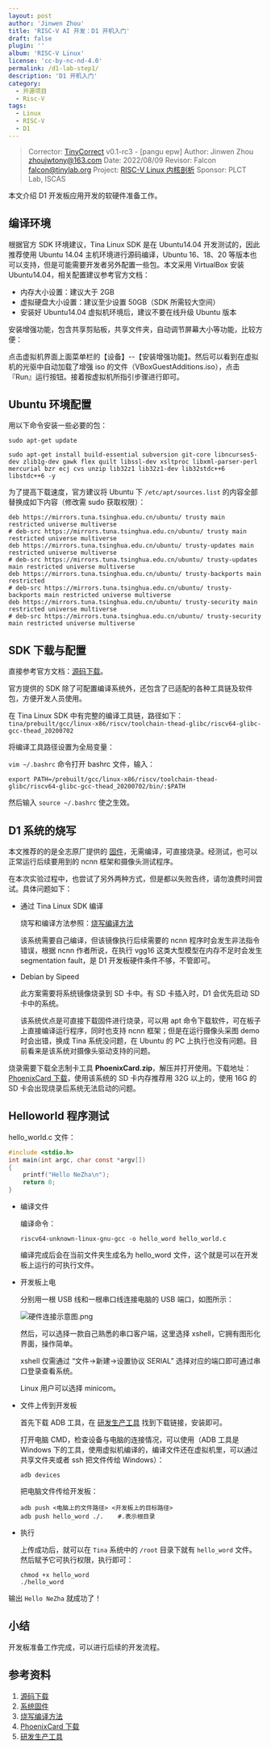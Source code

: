 ```yaml
---
layout: post
author: 'Jinwen Zhou'
title: 'RISC-V AI 开发：D1 开机入门'
draft: false
plugin: ''
album: 'RISC-V Linux'
license: 'cc-by-nc-nd-4.0'
permalink: /d1-lab-step1/
description: 'D1 开机入门'
category:
  - 开源项目
  - Risc-V
tags:
  - Linux
  - RISC-V
  - D1
---
```


> Corrector: [TinyCorrect](https://gitee.com/tinylab/tinycorrect) v0.1-rc3 - [pangu epw]
> Author:  Jinwen Zhou <zhoujwtony@163.com>
> Date:    2022/08/09
> Revisor: Falcon <falcon@tinylab.org>
> Project: [RISC-V Linux 内核剖析](https://gitee.com/tinylab/riscv-linux)
> Sponsor: PLCT Lab, ISCAS


本文介绍 D1 开发板应用开发的软硬件准备工作。

## 编译环境

根据官方 SDK 环境建议，Tina Linux SDK 是在 Ubuntu14.04 开发测试的，因此推荐使用 Ubuntu 14.04 主机环境进行源码编译，Ubuntu 16、18、20 等版本也可以支持，但是可能需要开发者另外配置一些包。本文采用 VirtualBox 安装 Ubuntu14.04，相关配置建议参考官方文档：

- 内存大小设置：建议大于 2GB
- 虚拟硬盘大小设置：建议至少设置 50GB（SDK 所需较大空间）
- 安装好 Ubuntu14.04 虚拟机环境后，建议不要在线升级 Ubuntu 版本

安装增强功能，包含共享剪贴板，共享文件夹，自动调节屏幕大小等功能，比较方便：

点击虚拟机界面上面菜单栏的【设备】--【安装增强功能】。然后可以看到在虚拟机的光驱中自动加载了增强 iso 的文件（VBoxGuestAdditions.iso），点击『Run』运行按钮。接着按虚拟机所指引步骤进行即可。

## Ubuntu 环境配置

用以下命令安装一些必要的包：

```
sudo apt-get update

sudo apt-get install build-essential subversion git-core libncurses5-dev zlib1g-dev gawk flex quilt libssl-dev xsltproc libxml-parser-perl mercurial bzr ecj cvs unzip lib32z1 lib32z1-dev lib32stdc++6 libstdc++6 -y
```

为了提高下载速度，官方建议将 Ubuntu 下 `/etc/apt/sources.list` 的内容全部替换成如下内容（修改需 sudo 获取权限）：

```
deb https://mirrors.tuna.tsinghua.edu.cn/ubuntu/ trusty main restricted universe multiverse
# deb-src https://mirrors.tuna.tsinghua.edu.cn/ubuntu/ trusty main restricted universe multiverse
deb https://mirrors.tuna.tsinghua.edu.cn/ubuntu/ trusty-updates main restricted universe multiverse
# deb-src https://mirrors.tuna.tsinghua.edu.cn/ubuntu/ trusty-updates main restricted universe multiverse
deb https://mirrors.tuna.tsinghua.edu.cn/ubuntu/ trusty-backports main restricted
# deb-src https://mirrors.tuna.tsinghua.edu.cn/ubuntu/ trusty-backports main restricted universe multiverse
deb https://mirrors.tuna.tsinghua.edu.cn/ubuntu/ trusty-security main restricted universe multiverse
# deb-src https://mirrors.tuna.tsinghua.edu.cn/ubuntu/ trusty-security main restricted universe multiverse

```

## SDK 下载与配置

直接参考官方文档：[源码下载][1]。

官方提供的 SDK 除了可配置编译系统外，还包含了已适配的各种工具链及软件包，方便开发人员使用。

在 Tina Linux SDK 中有完整的编译工具链，路径如下：
`tina/prebuilt/gcc/linux-x86/riscv/toolchain-thead-glibc/riscv64-glibc-gcc-thead_20200702`

将编译工具路径设置为全局变量：

`vim ~/.bashrc` 命令打开 bashrc 文件，输入：

```
export PATH=/prebuilt/gcc/linux-x86/riscv/toolchain-thead-glibc/riscv64-glibc-gcc-thead_20200702/bin/:$PATH
```

然后输入 `source ~/.bashrc` 使之生效。

## D1 系统的烧写

本文推荐的的是全志原厂提供的 [固件][2]，无需编译，可直接烧录。经测试，也可以正常运行后续要用到的 ncnn 框架和摄像头测试程序。

在本次实验过程中，也尝试了另外两种方式，但是都以失败告终，请勿浪费时间尝试。具体问题如下：

- 通过 Tina Linux SDK 编译

  烧写和编译方法参照：[烧写编译方法][3]

  该系统需要自己编译，但该镜像执行后续需要的 ncnn 程序时会发生非法指令错误，根据 ncnn 作者所说，在执行 vgg16 这类大型模型在内存不足时会发生 segmentation fault，是 D1 开发板硬件条件不够，不管即可。

- Debian by Sipeed

  此方案需要将系统镜像烧录到 SD 卡中。有 SD 卡插入时，D1 会优先启动 SD 卡中的系统。

  该系统优点是可直接下载固件进行烧录，可以用 apt 命令下载软件，可在板子上直接编译运行程序，同时也支持 ncnn 框架；但是在运行摄像头采图 demo 时会出错，换成 Tina 系统没问题，在 Ubuntu 的 PC 上执行也没有问题。目前看来是该系统对摄像头驱动支持的问题。

烧录需要下载全志制卡工具 **PhoenixCard.zip**，解压并打开使用。下载地址：[PhoenixCard 下载][4]，使用该系统的 SD 卡内存推荐用 32G 以上的，使用 16G 的 SD 卡会出现烧录后系统无法启动的问题。

## Helloworld 程序测试

hello_world.c 文件：

```c
#include <stdio.h>
int main(int argc, char const *argv[])
{
    printf("Hello NeZha\n");
    return 0;
}
```

- 编译文件

  编译命令：

  ```
  riscv64-unknown-linux-gnu-gcc -o hello_word hello_world.c
  ```

  编译完成后会在当前文件夹生成名为 hello_word 文件，这个就是可以在开发板上运行的可执行文件。

- 开发板上电

  分别用一根 USB 线和一根串口线连接电脑的 USB 端口，如图所示：

  ![硬件连接示意图.png](/wp-content/uploads/2022/03/riscv-linux/images/d1-lab/hardware1.png)

  然后，可以选择一款自己熟悉的串口客户端，这里选择 xshell，它拥有图形化界面，操作简单。

  xshell 仅需通过 “文件->新建->设置协议 SERIAL” 选择对应的端口即可通过串口登录查看系统。

  Linux 用户可以选择 minicom。

- 文件上传到开发板

  首先下载 ADB 工具，在 [研发生产工具][5] 找到下载链接，安装即可。

  打开电脑 CMD，检查设备与电脑的连接情况，可以使用（ADB 工具是 Windows 下的工具，使用虚拟机编译的，编译文件还在虚拟机里，可以通过共享文件夹或者 ssh 把文件传给 Windows）：

  ```
  adb devices
  ```

  把电脑文件传给开发板：

  ```
  adb push <电脑上的文件路径> <开发板上的目标路径>
  adb push hello_word ./.    #.表示根目录
  ```

- 执行

  上传成功后，就可以在 `Tina` 系统中的 `/root` 目录下就有 `hello_word` 文件。然后赋予它可执行权限，执行即可：

  ```
  chmod +x hello_word
  ./hello_word
  ```

输出 `Hello NeZha` 就成功了！

## 小结

开发板准备工作完成，可以进行后续的开发流程。

## 参考资料

1. [源码下载][1]
2. [系统固件][2]
3. [烧写编译方法][3]
4. [PhoenixCard 下载][4]
5. [研发生产工具][5]

[1]: https://d1.docs.aw-ol.com/study/study_3getsdk/
[2]: https://d1.docs.aw-ol.com/source/3_getimg/
[3]: https://d1.docs.aw-ol.com/study/study_4compile/
[4]: https://www.aw-ol.com/downloads/resources/16
[5]: https://d1.docs.aw-ol.com/source/2_gettools/
